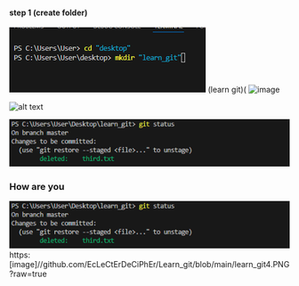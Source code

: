 
####  step 1 (create folder)
![learn git 1](https://github.com/EcLeCtErDeCiPhEr/Learn_git/blob/main/learn_git1.PNG?raw=true)
(learn git)( ![image](https://github.com/EcLeCtErDeCiPhEr/Learn_git/assets/174363237/74afae69-a4de-4e37-9fdf-466a67efdcce)

![alt text](https://github.com/EcLeCtErDeCiPhEr/Learn_git/blob/main/learn_git13.jpg?raw=true)

![learn git 13](https://github.com/EcLeCtErDeCiPhEr/Learn_git/blob/main/learn_git13.PNG)

### How are you
![learn git 13](https://github.com/EcLeCtErDeCiPhEr/Learn_git/blob/main/learn_git13.PNG?raw=true)
https:[image]//github.com/EcLeCtErDeCiPhEr/Learn_git/blob/main/learn_git4.PNG?raw=true
